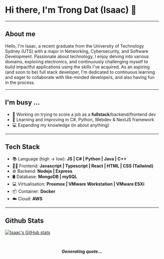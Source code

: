 # Hi there, I'm Trong Dat (Isaac) 👋
---
## About me
Hello, I'm Isaac, a recent graduate from the University of Technology Sydney (UTS) with a major in Networking, Cybersecurity, and Software Development. Passionate about technology, I enjoy delving into various domains, exploring electronics, and continuously challenging myself to build impactful applications using the skills I've acquired. As an aspiring (and soon to be) full stack developer, I'm dedicated to continuous learning and eager to collaborate with like-minded developers, and also having fun in the process.

---
## I'm busy ...
- 🔭 Working on trying to score a job as a **fullstack**/backend/frontend dev
- 🌱 Learning and improving in C#, Python, Webdev & NextJS framework
- 💻 Expanding my knowledge (in about anything)

---
## Tech Stack
- 📚 Language (high -> low): **JS | C# | Python | Java | C++** 
- 👨‍💻 Frontend: **Javascript | Typescript | React | HTML | CSS (Tailwind)** 
- ⚙️ Backend: **Nodejs | Express**
- 🛢️ Database: **MongoDB | mySQL**
- 💻 Virtualisation: **Proxmox | VMware Workstation | VMware ESXi**
- 📦 Container: **Docker**
- ☁️ Cloud: **AWS**

---
## Github Stats
[![Isaac's GitHub stats](https://github-readme-stats.vercel.app/api?username=dat09loz&show_icons=true&theme=tokyonight)](https://github.com/dat09loz)

<br>

<p align="center">
  <b>
    <i>Generating quote...</i>
  </b>
</p>

<!--
**dat09loz/dat09loz** is a ✨ _special_ ✨ repository because its `README.md` (this file) appears on your GitHub profile.

Here are some ideas to get you started:

- 🔭 I’m currently working on ...
- 🌱 I’m currently learning ...
- 👯 I’m looking to collaborate on ...
- 🤔 I’m looking for help with ...
- 💬 Ask me about ...
- 📫 How to reach me: ...
- 😄 Pronouns: ...
- ⚡ Fun fact: ...
-->
